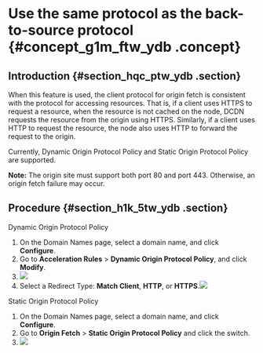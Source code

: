 # Use the same protocol as the back-to-source protocol {#concept_g1m_ftw_ydb .concept}

## Introduction {#section_hqc_ptw_ydb .section}

When this feature is used, the client protocol for origin fetch is consistent with the protocol for accessing resources. That is, if a client uses HTTPS to request a resource, when the resource is not cached on the node, DCDN requests the resource from the origin using HTTPS. Similarly, if a client uses HTTP to request the resource, the node also uses HTTP to forward the request to the origin.

Currently, Dynamic Origin Protocol Policy and Static Origin Protocol Policy are supported.

**Note:** The origin site must support both port 80 and port 443. Otherwise, an origin fetch failure may occur.

## Procedure {#section_h1k_5tw_ydb .section}

Dynamic Origin Protocol Policy

1.  On the Domain Names page, select a domain name, and click **Configure**.
2.  Go to **Acceleration Rules** \> **Dynamic Origin Protocol Policy**, and click **Modify**.
3.  ![](http://static-aliyun-doc.oss-cn-hangzhou.aliyuncs.com/assets/img/13457/15456315614392_en-US.png)
4.  Select a Redirect Type: **Match Client**, **HTTP**, or **HTTPS**.![](http://static-aliyun-doc.oss-cn-hangzhou.aliyuncs.com/assets/img/13457/15456315614393_en-US.png)

Static Origin Protocol Policy

1.  On the Domain Names page, select a domain name, and click **Configure**.
2.  Go to **Origin Fetch** \> **Static Origin Protocol Policy** and click the switch.
3.  ![](http://static-aliyun-doc.oss-cn-hangzhou.aliyuncs.com/assets/img/13457/15456315614395_en-US.png)

